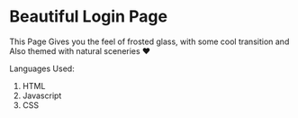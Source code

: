 # Beautiful Login Page

This Page Gives you the feel of frosted glass, with some cool transition and Also themed with natural sceneries ♥

Languages Used:
  1. HTML
  2. Javascript
  3. CSS


